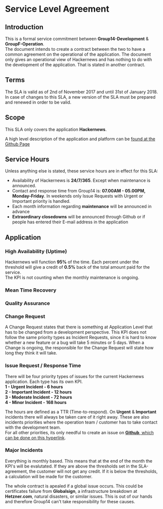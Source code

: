 # Service Level Agreement


## Introduction
This is a formal service commitment between **Group14-Development** & **GroupF-Operation**.  
The document intends to create a contract between the two to have a common agreement on the operational of the application.   The document only gives an operational view of Hackernews and has nothing to do with the development of the application.  That is stated in another contract.  

## Terms
The SLA is valid as of 2nd of November 2017 and until 31st of January 2018.  
In case of changes to this SLA, a new version of the SLA must be prepared and renewed in order to be valid.  

## Scope
This SLA only covers the application **Hackernews**. 

A high level description of the application and platform can be [found at the Github Page](https://github.com/KIMB0/LSD_frontend/blob/master/Documents/Requirements%20Analysis%20Document.md)  

## Service Hours
Unless anything else is stated, these service hours are in effect for this SLA:  
* Availability of Hackernews is **24/7/365**. Except when maintenance is announced.
* Contact and response time from Group14 is: **07.00AM - 05.00PM, Monday-Friday**. In weekends only Issue Requests with Urgent or Important priority is handled. 
* Each month information regarding **maintenance** will be announced in advance 
* **Extraordinary closedowns** will be announced through Github or if people has entered their E-mail address in the application

## Application 

### High Availability (Uptime)  
Hackernews will function **95%** of the time. 
Each percent under the threshold will give a credit of **0.5%** back of the total amount paid for the service.  
The KPI is not counting when the monthly maintenance is ongoing.

### Mean Time Recovery

### Quality Assurance

### Change Request
A Change Request states that there is something at Application Level that has to be changed from a development perspective. This KPI does not follow the same priority types as Incident Requests, since it is hard to know whether a new feature or a bug will take 5 minutes or 5 days. 
When a Change is ongoing, the responsible for the Change Request will state how long they think it will take. 

### Issue Request / Response Time
There will be four priority types of issues for the current Hackernews application. Each type has its own KPI.  
**1 - Urgent Incident - 6 hours  
2 - Important Incident - 12 hours  
3 - Moderate Incident - 72 hours  
4 - Minor Incident - 168 hours**  

The hours are defined as a TTR (Time-to-respond). On **Urgent** & **Important** incidents there will always be taken care of it right away. These are also incidents priorities where the operation team / customer has to take contact with the development team.  
For all other priorities, its only needful to create an issue on [**Github**, which can be done on this hyperlink](https://github.com/AlexanderFalk/hackernews_backend/issues).   

### Major Incidents

Everything is monthly based. This means that at the end of the month the KPI's will be evalutated. If they are above the thresholds set in the SLA-agreement, the customer will not get any credit. If it is below the thresholds, a calculation will be made for the customer. 

The whole contract is apealed if a global issue occurs. This could be certificates failure from **Globalsign**, a infrastructure breakdown at **Hetzner.com**, natural disasters, or similar issues. This is out of our hands and therefore Group14 can't take responsibility for these causes.  
